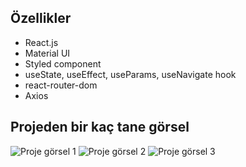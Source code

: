 
## Özellikler
- React.js
- Material UI
- Styled component
- useState, useEffect, useParams, useNavigate hook
- react-router-dom
- Axios

## Projeden bir kaç tane görsel
![Proje görsel 1](../../FimpleStaj/frontend-webapi/src/image/png/görsel-1.png)
![Proje görsel 2](frontend-webapi/src/image/png/görsel-2.png)
![Proje görsel 3](frontend-webapi/src/image/png/görsel-3.png)